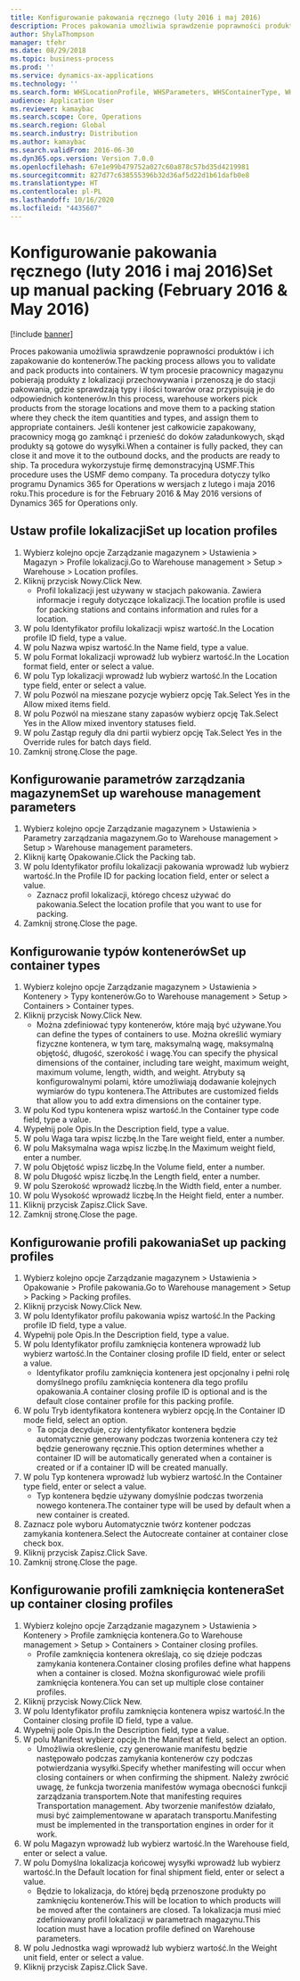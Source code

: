 ```yaml
---
title: Konfigurowanie pakowania ręcznego (luty 2016 i maj 2016)
description: Proces pakowania umożliwia sprawdzenie poprawności produktów i ich zapakowanie do kontenerów.
author: ShylaThompson
manager: tfehr
ms.date: 08/29/2018
ms.topic: business-process
ms.prod: ''
ms.service: dynamics-ax-applications
ms.technology: ''
ms.search.form: WHSLocationProfile, WHSParameters, WHSContainerType, WHSPackProfile, WHSCloseContainerProfile, InventLocationIdLookup, UnitOfMeasureLookup
audience: Application User
ms.reviewer: kamaybac
ms.search.scope: Core, Operations
ms.search.region: Global
ms.search.industry: Distribution
ms.author: kamaybac
ms.search.validFrom: 2016-06-30
ms.dyn365.ops.version: Version 7.0.0
ms.openlocfilehash: 67e1e99b479752a027c60a878c57bd35d4219981
ms.sourcegitcommit: 827d77c638555396b32d36af5d22d1b61dafb0e8
ms.translationtype: HT
ms.contentlocale: pl-PL
ms.lasthandoff: 10/16/2020
ms.locfileid: "4435607"
---
```

# <a name="set-up-manual-packing-february-2016--may-2016"></a><span data-ttu-id="5524a-103">Konfigurowanie pakowania ręcznego (luty 2016 i maj 2016)</span><span class="sxs-lookup"><span data-stu-id="5524a-103">Set up manual packing (February 2016 & May 2016)</span></span>

[!include [banner](../../includes/banner.md)]

<span data-ttu-id="5524a-104">Proces pakowania umożliwia sprawdzenie poprawności produktów i ich zapakowanie do kontenerów.</span><span class="sxs-lookup"><span data-stu-id="5524a-104">The packing process allows you to validate and pack products into containers.</span></span> <span data-ttu-id="5524a-105">W tym procesie pracownicy magazynu pobierają produkty z lokalizacji przechowywania i przenoszą je do stacji pakowania, gdzie sprawdzają typy i ilości towarów oraz przypisują je do odpowiednich kontenerów.</span><span class="sxs-lookup"><span data-stu-id="5524a-105">In this process, warehouse workers pick products from the storage locations and move them to a packing station where they check the item quantities and types, and assign them to appropriate containers.</span></span> <span data-ttu-id="5524a-106">Jeśli kontener jest całkowicie zapakowany, pracownicy mogą go zamknąć i przenieść do doków załadunkowych, skąd produkty są gotowe do wysyłki.</span><span class="sxs-lookup"><span data-stu-id="5524a-106">When a container is fully packed, they can close it and move it to the outbound docks, and the products are ready to ship.</span></span> <span data-ttu-id="5524a-107">Ta procedura wykorzystuje firmę demonstracyjną USMF.</span><span class="sxs-lookup"><span data-stu-id="5524a-107">This procedure uses the USMF demo company.</span></span> <span data-ttu-id="5524a-108">Ta procedura dotyczy tylko programu Dynamics 365 for Operations w wersjach z lutego i maja 2016 roku.</span><span class="sxs-lookup"><span data-stu-id="5524a-108">This procedure is for the February 2016 & May 2016 versions of Dynamics 365 for Operations only.</span></span>


## <a name="set-up-location-profiles"></a><span data-ttu-id="5524a-109">Ustaw profile lokalizacji</span><span class="sxs-lookup"><span data-stu-id="5524a-109">Set up location profiles</span></span>
1. <span data-ttu-id="5524a-110">Wybierz kolejno opcje Zarządzanie magazynem > Ustawienia > Magazyn > Profile lokalizacji.</span><span class="sxs-lookup"><span data-stu-id="5524a-110">Go to Warehouse management > Setup > Warehouse > Location profiles.</span></span>
2. <span data-ttu-id="5524a-111">Kliknij przycisk Nowy.</span><span class="sxs-lookup"><span data-stu-id="5524a-111">Click New.</span></span>
    * <span data-ttu-id="5524a-112">Profil lokalizacji jest używany w stacjach pakowania. Zawiera informacje i reguły dotyczące lokalizacji.</span><span class="sxs-lookup"><span data-stu-id="5524a-112">The location profile is used for packing stations and contains information and rules for a location.</span></span>  
3. <span data-ttu-id="5524a-113">W polu Identyfikator profilu lokalizacji wpisz wartość.</span><span class="sxs-lookup"><span data-stu-id="5524a-113">In the Location profile ID field, type a value.</span></span>
4. <span data-ttu-id="5524a-114">W polu Nazwa wpisz wartość.</span><span class="sxs-lookup"><span data-stu-id="5524a-114">In the Name field, type a value.</span></span>
5. <span data-ttu-id="5524a-115">W polu Format lokalizacji wprowadź lub wybierz wartość.</span><span class="sxs-lookup"><span data-stu-id="5524a-115">In the Location format field, enter or select a value.</span></span>
6. <span data-ttu-id="5524a-116">W polu Typ lokalizacji wprowadź lub wybierz wartość.</span><span class="sxs-lookup"><span data-stu-id="5524a-116">In the Location type field, enter or select a value.</span></span>
7. <span data-ttu-id="5524a-117">W polu Pozwól na mieszane pozycje wybierz opcję Tak.</span><span class="sxs-lookup"><span data-stu-id="5524a-117">Select Yes in the Allow mixed items field.</span></span>
8. <span data-ttu-id="5524a-118">W polu Pozwól na mieszane stany zapasów wybierz opcję Tak.</span><span class="sxs-lookup"><span data-stu-id="5524a-118">Select Yes in the Allow mixed  inventory statuses field.</span></span>
9. <span data-ttu-id="5524a-119">W polu Zastąp reguły dla dni partii wybierz opcję Tak.</span><span class="sxs-lookup"><span data-stu-id="5524a-119">Select Yes in the Override rules for batch days field.</span></span>
10. <span data-ttu-id="5524a-120">Zamknij stronę.</span><span class="sxs-lookup"><span data-stu-id="5524a-120">Close the page.</span></span>

## <a name="set-up-warehouse-management-parameters"></a><span data-ttu-id="5524a-121">Konfigurowanie parametrów zarządzania magazynem</span><span class="sxs-lookup"><span data-stu-id="5524a-121">Set up warehouse management parameters</span></span> 
1. <span data-ttu-id="5524a-122">Wybierz kolejno opcje Zarządzanie magazynem > Ustawienia > Parametry zarządzania magazynem.</span><span class="sxs-lookup"><span data-stu-id="5524a-122">Go to Warehouse management > Setup > Warehouse management parameters.</span></span>
2. <span data-ttu-id="5524a-123">Kliknij kartę Opakowanie.</span><span class="sxs-lookup"><span data-stu-id="5524a-123">Click the Packing tab.</span></span>
3. <span data-ttu-id="5524a-124">W polu Identyfikator profilu lokalizacji pakowania wprowadź lub wybierz wartość.</span><span class="sxs-lookup"><span data-stu-id="5524a-124">In the Profile ID for packing location field, enter or select a value.</span></span>
    * <span data-ttu-id="5524a-125">Zaznacz profil lokalizacji, którego chcesz używać do pakowania.</span><span class="sxs-lookup"><span data-stu-id="5524a-125">Select the location profile that you want to use for packing.</span></span>  
4. <span data-ttu-id="5524a-126">Zamknij stronę.</span><span class="sxs-lookup"><span data-stu-id="5524a-126">Close the page.</span></span>

## <a name="set-up-container-types"></a><span data-ttu-id="5524a-127">Konfigurowanie typów kontenerów</span><span class="sxs-lookup"><span data-stu-id="5524a-127">Set up container types</span></span>
1. <span data-ttu-id="5524a-128">Wybierz kolejno opcje Zarządzanie magazynem > Ustawienia > Kontenery > Typy kontenerów.</span><span class="sxs-lookup"><span data-stu-id="5524a-128">Go to Warehouse management > Setup > Containers > Container types.</span></span>
2. <span data-ttu-id="5524a-129">Kliknij przycisk Nowy.</span><span class="sxs-lookup"><span data-stu-id="5524a-129">Click New.</span></span>
    * <span data-ttu-id="5524a-130">Można zdefiniować typy kontenerów, które mają być używane.</span><span class="sxs-lookup"><span data-stu-id="5524a-130">You can define the types of containers to use.</span></span> <span data-ttu-id="5524a-131">Można określić wymiary fizyczne kontenera, w tym tarę, maksymalną wagę, maksymalną objętość, długość, szerokość i wagę.</span><span class="sxs-lookup"><span data-stu-id="5524a-131">You can specify the physical dimensions of the container, including tare weight, maximum weight, maximum volume, length, width, and weight.</span></span>  <span data-ttu-id="5524a-132">Atrybuty są konfigurowalnymi polami, które umożliwiają dodawanie kolejnych wymiarów do typu kontenera.</span><span class="sxs-lookup"><span data-stu-id="5524a-132">The Attributes are customized fields that allow you to add extra dimensions on the container type.</span></span>     
3. <span data-ttu-id="5524a-133">W polu Kod typu kontenera wpisz wartość.</span><span class="sxs-lookup"><span data-stu-id="5524a-133">In the Container type code field, type a value.</span></span>
4. <span data-ttu-id="5524a-134">Wypełnij pole Opis.</span><span class="sxs-lookup"><span data-stu-id="5524a-134">In the Description field, type a value.</span></span>
5. <span data-ttu-id="5524a-135">W polu Waga tara wpisz liczbę.</span><span class="sxs-lookup"><span data-stu-id="5524a-135">In the Tare weight field, enter a number.</span></span>
6. <span data-ttu-id="5524a-136">W polu Maksymalna waga wpisz liczbę.</span><span class="sxs-lookup"><span data-stu-id="5524a-136">In the Maximum weight field, enter a number.</span></span>
7. <span data-ttu-id="5524a-137">W polu Objętość wpisz liczbę.</span><span class="sxs-lookup"><span data-stu-id="5524a-137">In the Volume field, enter a number.</span></span>
8. <span data-ttu-id="5524a-138">W polu Długość wpisz liczbę.</span><span class="sxs-lookup"><span data-stu-id="5524a-138">In the Length field, enter a number.</span></span>
9. <span data-ttu-id="5524a-139">W polu Szerokość wprowadź liczbę.</span><span class="sxs-lookup"><span data-stu-id="5524a-139">In the Width field, enter a number.</span></span>
10. <span data-ttu-id="5524a-140">W polu Wysokość wprowadź liczbę.</span><span class="sxs-lookup"><span data-stu-id="5524a-140">In the Height field, enter a number.</span></span>
11. <span data-ttu-id="5524a-141">Kliknij przycisk Zapisz.</span><span class="sxs-lookup"><span data-stu-id="5524a-141">Click Save.</span></span>
12. <span data-ttu-id="5524a-142">Zamknij stronę.</span><span class="sxs-lookup"><span data-stu-id="5524a-142">Close the page.</span></span>

## <a name="set-up-packing-profiles"></a><span data-ttu-id="5524a-143">Konfigurowanie profili pakowania</span><span class="sxs-lookup"><span data-stu-id="5524a-143">Set up packing profiles</span></span>
1. <span data-ttu-id="5524a-144">Wybierz kolejno opcje Zarządzanie magazynem > Ustawienia > Opakowanie > Profile pakowania.</span><span class="sxs-lookup"><span data-stu-id="5524a-144">Go to Warehouse management > Setup > Packing > Packing profiles.</span></span>
2. <span data-ttu-id="5524a-145">Kliknij przycisk Nowy.</span><span class="sxs-lookup"><span data-stu-id="5524a-145">Click New.</span></span>
3. <span data-ttu-id="5524a-146">W polu Identyfikator profilu pakowania wpisz wartość.</span><span class="sxs-lookup"><span data-stu-id="5524a-146">In the Packing profile ID field, type a value.</span></span>
4. <span data-ttu-id="5524a-147">Wypełnij pole Opis.</span><span class="sxs-lookup"><span data-stu-id="5524a-147">In the Description field, type a value.</span></span>
5. <span data-ttu-id="5524a-148">W polu Identyfikator profilu zamknięcia kontenera wprowadź lub wybierz wartość.</span><span class="sxs-lookup"><span data-stu-id="5524a-148">In the Container closing profile ID field, enter or select a value.</span></span>
    * <span data-ttu-id="5524a-149">Identyfikator profilu zamknięcia kontenera jest opcjonalny i pełni rolę domyślnego profilu zamknięcia kontenera dla tego profilu opakowania.</span><span class="sxs-lookup"><span data-stu-id="5524a-149">A container closing profile ID is optional and is the default close container profile for this packing profile.</span></span>  
6. <span data-ttu-id="5524a-150">W polu Tryb identyfikatora kontenera wybierz opcję.</span><span class="sxs-lookup"><span data-stu-id="5524a-150">In the Container ID mode field, select an option.</span></span>
    * <span data-ttu-id="5524a-151">Ta opcja decyduje, czy identyfikator kontenera będzie automatycznie generowany podczas tworzenia kontenera czy też będzie generowany ręcznie.</span><span class="sxs-lookup"><span data-stu-id="5524a-151">This option determines whether a container ID will be automatically generated when a container is created or if a container ID will be created manually.</span></span>  
7. <span data-ttu-id="5524a-152">W polu Typ kontenera wprowadź lub wybierz wartość.</span><span class="sxs-lookup"><span data-stu-id="5524a-152">In the Container type field, enter or select a value.</span></span>
    * <span data-ttu-id="5524a-153">Typ kontenera będzie używany domyślnie podczas tworzenia nowego kontenera.</span><span class="sxs-lookup"><span data-stu-id="5524a-153">The container type will be used by default when a new container is created.</span></span>  
8. <span data-ttu-id="5524a-154">Zaznacz pole wyboru Automatycznie twórz kontener podczas zamykania kontenera.</span><span class="sxs-lookup"><span data-stu-id="5524a-154">Select the Autocreate container at container close check box.</span></span>
9. <span data-ttu-id="5524a-155">Kliknij przycisk Zapisz.</span><span class="sxs-lookup"><span data-stu-id="5524a-155">Click Save.</span></span>
10. <span data-ttu-id="5524a-156">Zamknij stronę.</span><span class="sxs-lookup"><span data-stu-id="5524a-156">Close the page.</span></span>

## <a name="set-up-container-closing-profiles"></a><span data-ttu-id="5524a-157">Konfigurowanie profili zamknięcia kontenera</span><span class="sxs-lookup"><span data-stu-id="5524a-157">Set up container closing profiles</span></span>
1. <span data-ttu-id="5524a-158">Wybierz kolejno opcje Zarządzanie magazynem > Ustawienia > Kontenery > Profile zamknięcia kontenera.</span><span class="sxs-lookup"><span data-stu-id="5524a-158">Go to Warehouse management > Setup > Containers > Container closing profiles.</span></span>
    * <span data-ttu-id="5524a-159">Profile zamknięcia kontenera określają, co się dzieje podczas zamykania kontenera.</span><span class="sxs-lookup"><span data-stu-id="5524a-159">Container closing profiles define what happens when a container is closed.</span></span> <span data-ttu-id="5524a-160">Można skonfigurować wiele profili zamknięcia kontenera.</span><span class="sxs-lookup"><span data-stu-id="5524a-160">You can set up multiple close container profiles.</span></span>       
2. <span data-ttu-id="5524a-161">Kliknij przycisk Nowy.</span><span class="sxs-lookup"><span data-stu-id="5524a-161">Click New.</span></span>
3. <span data-ttu-id="5524a-162">W polu Identyfikator profilu zamknięcia kontenera wpisz wartość.</span><span class="sxs-lookup"><span data-stu-id="5524a-162">In the Container closing profile ID field, type a value.</span></span>
4. <span data-ttu-id="5524a-163">Wypełnij pole Opis.</span><span class="sxs-lookup"><span data-stu-id="5524a-163">In the Description field, type a value.</span></span>
5. <span data-ttu-id="5524a-164">W polu Manifest wybierz opcję.</span><span class="sxs-lookup"><span data-stu-id="5524a-164">In the Manifest at field, select an option.</span></span>
    * <span data-ttu-id="5524a-165">Umożliwia określenie, czy generowanie manifestu będzie następowało podczas zamykania kontenerów czy podczas potwierdzania wysyłki.</span><span class="sxs-lookup"><span data-stu-id="5524a-165">Specify whether manifesting will occur when closing containers or when confirming the shipment.</span></span> <span data-ttu-id="5524a-166">Należy zwrócić uwagę, że funkcja tworzenia manifestów wymaga obecności funkcji zarządzania transportem.</span><span class="sxs-lookup"><span data-stu-id="5524a-166">Note that manifesting requires Transportation management.</span></span> <span data-ttu-id="5524a-167">Aby tworzenie manifestów działało, musi być zaimplementowane w aparatach transportu.</span><span class="sxs-lookup"><span data-stu-id="5524a-167">Manifesting must be implemented in the transportation engines in order for it work.</span></span>  
6. <span data-ttu-id="5524a-168">W polu Magazyn wprowadź lub wybierz wartość.</span><span class="sxs-lookup"><span data-stu-id="5524a-168">In the Warehouse field, enter or select a value.</span></span>
7. <span data-ttu-id="5524a-169">W polu Domyślna lokalizacja końcowej wysyłki wprowadź lub wybierz wartość.</span><span class="sxs-lookup"><span data-stu-id="5524a-169">In the Default location for final shipment field, enter or select a value.</span></span>
    * <span data-ttu-id="5524a-170">Będzie to lokalizacja, do której będą przenoszone produkty po zamknięciu kontenerów.</span><span class="sxs-lookup"><span data-stu-id="5524a-170">This will be location to which products will be moved after the containers are closed.</span></span> <span data-ttu-id="5524a-171">Ta lokalizacja musi mieć zdefiniowany profil lokalizacji w parametrach magazynu.</span><span class="sxs-lookup"><span data-stu-id="5524a-171">This location must have a location profile defined on Warehouse parameters.</span></span>  
8. <span data-ttu-id="5524a-172">W polu Jednostka wagi wprowadź lub wybierz wartość.</span><span class="sxs-lookup"><span data-stu-id="5524a-172">In the Weight unit field, enter or select a value.</span></span>
9. <span data-ttu-id="5524a-173">Kliknij przycisk Zapisz.</span><span class="sxs-lookup"><span data-stu-id="5524a-173">Click Save.</span></span>

